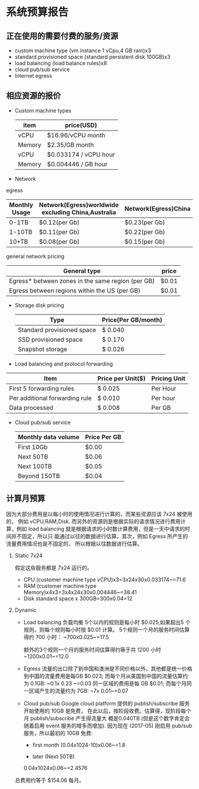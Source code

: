
# 系统预算报告



## 正在使用的需要付费的服务/资源

-   custom machine type (vm instance 1 vCpu,4 GB ram)x3
-   standard provisioned space (standard persistent disk 100GB)x3
-   load balancing (load balance rules)x8
-   cloud pub/sub service
-   Internet egress



## 相应资源的报价

-   Custom machine types
    
    | item   | price(USD)            |
	|----|----|
    | vCPU   | $16.96/vCPU month     |
    | Memory | $2.35/GB month        |
    | vCPU   | $0.033174 / vCPU hour |
    | Memory | $0.004446 / GB hour   |
-   Network

egress

| Monthly Usage | Network(Egress)worldwide excluding China,Australia | Network(Egress)China | Network(Egress)Australia |
|----|----|----|----|
| 0-1TB         | $0.12(per Gb)                                      | $0.23(per Gb)        | $0.19                    |
| 1-10TB        | $0.11(per Gb)                                      | $0.22(per Gb)        | $0.18                    |
| 10+TB         | $0.08(per Gb)                                      | $0.15(per Gb)        | $0.15                    |

general network pricing

| General type                                       | price |
|----|----|
| Egress\* between zones in the same region (per GB) | $0.01 |
| Egress between regions within the US (per GB)      | $0.01 |

-   Storage disk pricing
    
    | Type                       | Price(Per GB/month) |
	|----|----|
    | Standard provisioned space | $ 0.040             |
    | SSD provisioned space      | $ 0.170             |
    | Snapshot storage           | $ 0.026             |

-   Load balancing and protocol forwarding

| Item                           | Price per Unit($) | Pricing Unit |
|----|----|----|
| First 5 forwarding rules       | $ 0.025           | Per Hour     |
| Per additional forwarding rule | $ 0.010           | Per hour     |
| Data processed                 | $ 0.008           | Per GB       |

-   Cloud pub/sub service
    
    | Monthly data volume | Price Per GB |
	|----|----|
    | First 10Gb          | $0.00        |
    | Next 50TB           | $0.06        |
    | Next 100TB          | $0.05        |
    | Beyond 150TB        | $0.04        |



## 计算月预算

因为大部分费用是以每小时的使用情况进行计算的，而某些资源应该 7x24 被使用的， 例如 vCPU,RAM,Disk. 而另外的资源则是根据实际的请求情况进行费用计算，例如 load balancing 就是根据请求的小时数计算费用，但是一天中请求的时间并不固定，所以只 能通过以往的数据进行估算。其次，例如 Egress 所产生的流量费用情况也是不固定的， 所以根据以往数据进行估算。

1.  Static 7x24

    假定这些服务都是 7x24 运行的。
    
    -   CPU (customer machine type vCPU)x3=3x24x30x0.033174~=71.6
    -   RAM (customer machine type Memory)x4x3=3x4x24x30x0.004446~=38.41
    -   Disk standard space x 300GB=300x0.04=12

2.  Dynamic

    -   Load balancing 负载均衡 5个以内的规则是每小时 $0.025,如果超出5 个规则，则每个规则每小时按 $0.01 计算。 5个规则一个月的服务时间估算得约 700 小时： ~700x0.025~=17.5
        
        额外的3个规则一个月的服务时间估算得约等于共 1200 小时 ~1200x0.01~=12.0
    
    -   Egress 流量的出口除了到中国和澳洲是不同价格以外，其他都是统一价格 到中国的流量费用是每GB $0.023; 而每个月从美国到中国的流量估算约为 0.1GB: ~0.1x 0.23 ~=0.03 同一区域的费用是每 GB $0.01; 而每个月同一区域产生的流量约为 7GB: ~7x 0.01~=0.07
    
    -   Cloud pub/sub Google cloud platform 提供的 publish/subscribe 服务开始使用的 10GB 是免费， 在此以后，按阶段收费。估算得，现阶段每个月 publish/subscribe 产生得流量大 概是0.040TB (但是这个数字肯定会随着启用 event 服务的增多而增加). 因为现在 (2017-05) 刚启用 pub/sub 服务，所以最初的 10GB 免费:
        
        -   first month (0.04x1024-10)x0.06~=1.8
        
        -   later (Next 50TB)
        
        0.04x1024x0.06~=2.4576
    
    总费用约等于 $154.06 每月。
